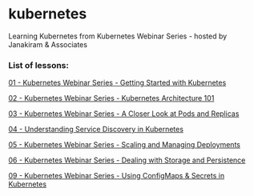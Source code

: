 # kubernetes
Learning Kubernetes from Kubernetes Webinar Series - hosted by Janakiram &amp; Associates

### List of lessons:

[01 - Kubernetes Webinar Series - Getting Started with Kubernetes](./01-lesson/README.md)

[02 - Kubernetes Webinar Series - Kubernetes Architecture 101](./02-lesson/README.md)

[03 - Kubernetes Webinar Series - A Closer Look at Pods and Replicas](./03-lesson/README.md)

[04 - Understanding Service Discovery in Kubernetes](./04-lesson/README.md)

[05 - Kubernetes Webinar Series - Scaling and Managing Deployments](./05-lesson/README.md)

[06 - Kubernetes Webinar Series - Dealing with Storage and Persistence](./06-lesson/README.md)
<!--
[07 - Kubernetes Webinar Series - Migrating Docker Swarm Applications to Kubernetes](./07-lesson/README.md)

[08 - Kubernetes Webinar Series - Configuring & Deploying StatefulSets](./08-lesson/README.md)
-->

[09 - Kubernetes Webinar Series - Using ConfigMaps & Secrets in Kubernetes](./09-lesson/README.md)